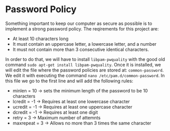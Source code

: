 # Password Policy

Something important to keep our computer as secure as possible is to implement a strong password policy. The reqirements for this project are: 

- At least 10 characters long
- It must contain an uppercase letter, a lowercase letter, and a number
- It must not contain more than 3 consecutive identical characters.

In order to do that, we will have to install ``libpam-pwquality`` with the good old command ``sudo apt-get install libpam-pwquality``. Once it is installed, we will edit the file where the password policies are stored at: ``common-password``. We edit it with executing the command ``nano /etc/pam.d/common-password``. In this file we go to the first line and will add the following rules:

- minlen = 10 &rarr; sets the minimum length of the password to be 10 characters
- lcredit = -1 -> Requires at least one lowercase character
- ucredit = -1 -> Requires at least one uppercase character
- dcredit = -1 -> Requires at least one digit
- retry = 3 -> Maximum number of attemnts
- maxrepeat = 3 -> Allows no more than 3 times the same character

